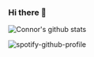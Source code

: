 ### Hi there 👋

![Connor's github stats](https://github-readme-stats.vercel.app/api?username=cpjmcquillan&theme=dark)


![spotify-github-profile](https://spotify-github-profile.vercel.app/api/view?uid=connor.mcquillan&cover_image=true&theme=default)

<!--
**cpjmcquillan/cpjmcquillan** is a ✨ _special_ ✨ repository because its `README.md` (this file) appears on your GitHub profile.

Here are some ideas to get you started:

- 🔭 I’m currently working on ...
- 🌱 I’m currently learning ...
- 👯 I’m looking to collaborate on ...
- 🤔 I’m looking for help with ...
- 💬 Ask me about ...
- 📫 How to reach me: ...
- 😄 Pronouns: ...
- ⚡ Fun fact: ...
-->
